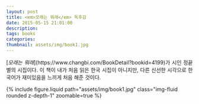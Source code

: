 ```yaml
---
layout: post
title: <em>모래는 뭐래</em> 독후감
date: 2015-05-15 21:01:00
description: 
tags: books
categories: 
thumbnail: assets/img/book1.jpg
---
```


<p align="justify">
  [<em>모래는 뭐래</em>](https://www.changbi.com/BookDetail?bookid=4199)가 시인 정끝별의 시집이다. 이 책이 내가 처음 읽은 한국 시집이 아니지만, 다른 신선한 시각으로 한국어가 재미있음을 느끼게 처음 해준 것이다.
</p>

<div>
  {% include figure.liquid path="assets/img/book1.jpg" class="img-fluid rounded z-depth-1" zoomable=true %}
</div>
